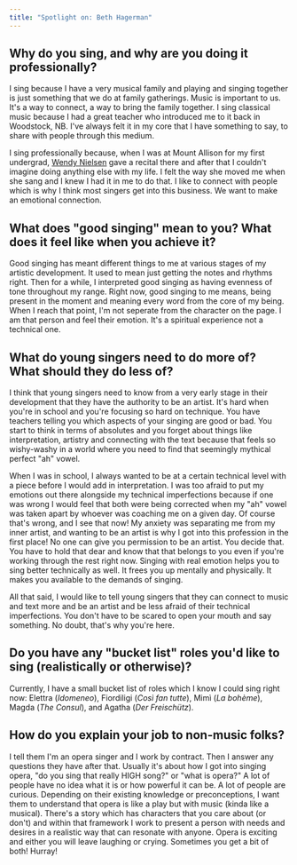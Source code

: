 ```yaml
---
title: "Spotlight on: Beth Hagerman"
---
```


## Why do you sing, and why are you doing it professionally?

I sing because I have a very musical family and playing and singing together is just something that we do at family gatherings. Music is important to us. It's a way to connect, a way to bring the family together. I sing classical music because I had a great teacher who introduced me to it back in Woodstock, NB. I've always felt it in my core that I have something to say, to share with people through this medium.

I sing professionally because, when I was at Mount Allison for my first undergrad, [Wendy Nielsen](/wendy-nielsen-on-teaching-singing/) gave a recital there and after that I couldn't imagine doing anything else with my life. I felt the way she moved me when she sang and I knew I had it in me to do that. I like to connect with people which is why I think most singers get into this business. We want to make an emotional connection.

## What does "good singing" mean to you? What does it feel like when you achieve it? 

Good singing has meant different things to me at various stages of my artistic development. It used to mean just getting the notes and rhythms right. Then for a while, I interpreted good singing as having evenness of tone throughout my range. Right now, good singing to me means, being present in the moment and meaning every word from the core of my being. When I reach that point, I'm not seperate from the character on the page. I am that person and feel their emotion. It's a spiritual experience not a technical one. 

## What do young singers need to do more of? What should they do less of? 

I think that young singers need to know from a very early stage in their development that they have the authority to be an artist. It's hard when you're in school and you're focusing so hard on technique. You have teachers telling you which aspects of your singing are good or bad. You start to think in terms of absolutes and you forget about things like interpretation, artistry and connecting with the text because that feels so wishy-washy in a world where you need to find that seemingly mythical perfect "ah" vowel.

When I was in school, I always wanted to be at a certain technical level with a piece before I would add in interpretation. I was too afraid to put my emotions out there alongside my technical imperfections because if one was wrong I would feel that both were being corrected when my "ah" vowel was taken apart by whoever was coaching me on a given day. Of course that's wrong, and I see that now! My anxiety was separating me from my inner artist, and wanting to be an artist is why I got into this profession in the first place! No one can give you permission to be an artist. You decide that. You have to hold that dear and know that that belongs to you even if you're working through the rest right now. Singing with real emotion helps you to sing better technically as well. It frees you up mentally and physically. It makes you available to the demands of singing.

All that said, I would like to tell young singers that they can connect to music and text more and be an artist and be less afraid of their technical imperfections. You don't have to be scared to open your mouth and say something. No doubt, that's why you're here. 

## Do you have any "bucket list" roles you'd like to sing (realistically or otherwise)? 

Currently, I have a small bucket list of roles which I know I could sing right now: Elettra (*Idomeneo*), Fiordiligi (*Così fan tutte*), Mimì (*La bohème*), Magda (*The Consul*), and Agatha (*Der Freischütz*).

## How do you explain your job to non-music folks? 

I tell them I'm an opera singer and I work by contract. Then I answer any questions they have after that. Usually it's about how I got into singing opera, "do you sing that really HIGH song?" or "what is opera?" A lot of people have no idea what it is or how powerful it can be. A lot of people are curious. Depending on their existing knowledge or preconceptions, I want them to understand that opera is like a play but with music (kinda like a musical). There's a story which has characters that you care about (or don't) and within that framework I work to present a person with needs and desires in a realistic way that can resonate with anyone. Opera is exciting and either you will leave laughing or crying. Sometimes you get a bit of both! Hurray!
